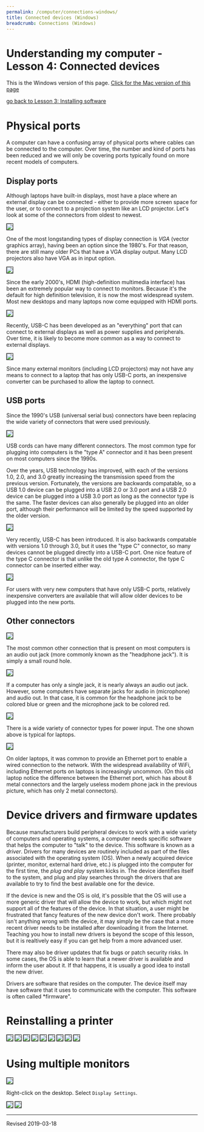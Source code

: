 ```yaml
---
permalink: /computer/connections-windows/
title: Connected devices (Windows)
breadcrumb: Connections (Windows)
---
```


# Understanding my computer - Lesson 4: Connected devices

This is the Windows version of this page.  [Click for the Mac version of this page](../connections-mac/)

[go back to Lesson 3: Installing software](../installation-windows/)

# Physical ports

A computer can have a confusing array of physical ports where cables can be connected to the computer.  Over time, the number and kind of ports has been reduced and we will only be covering ports typically found on more recent models of computers.

## Display ports

Although laptops have built-in displays, most have a place where an external display can be connected - either to provide more screen space for the user, or to connect to a projection system like an LCD projector.  Let's look at some of the connectors from oldest to newest.

<img src="../images-4-pc/ports1.jpg" style="border:1px solid black">

One of the most longstanding types of display connection is *VGA* (vector graphics array), having been an option since the 1980's. For that reason, there are still many older PCs that have a VGA display output.  Many LCD projectors also have VGA as in input option.

<img src="../images-4-pc/ports7.jpg" style="border:1px solid black">

Since the early 2000's, HDMI (high-definition multimedia interface) has been an extremely popular way to connect to monitors.  Because it's the default for high definition television, it is now the most widespread system.  Most new desktops and many laptops now come equipped with HDMI ports.

<img src="../images-4-pc/ports4.jpg" style="border:1px solid black">

Recently, USB-C has been developed as an "everything" port that can connect to external displays as well as power supplies and peripherals.  Over time, it is likely to become more common as a way to connect to external displays.

<img src="../images-4-pc/usb-c-to-hdmi.jpg" style="border:1px solid black">

Since many external monitors (including LCD projectors) may not have any means to connect to a laptop that has only USB-C ports, an inexpensive converter can be purchased to allow the laptop to connect.

## USB ports

Since the 1990's USB (universal serial bus) connectors have been replacing the wide variety of connectors that were used previously.

<img src="../images-4-pc/ports3.jpg" style="border:1px solid black">

USB cords can have many different connectors.  The most common type for plugging into computers is the "type A" connector and it has been present on most computers since the 1990s.  

Over the years, USB technology has improved, with each of the versions 1.0, 2.0, and 3.0 greatly increasing the transmission speed from the previous version.  Fortunately, the versions are backwards compatable, so a USB 1.0 device can be plugged into a USB 2.0 or 3.0 port and a USB 2.0 device can be plugged into a USB 3.0 port as long as the connector type is the same.  The faster devices can also generally be plugged into an older port, although their performance will be limited by the speed supported by the older version.

<img src="../images-4-pc/ports4.jpg" style="border:1px solid black">

Very recently, USB-C has been introduced.  It is also backwards compatable with versions 1.0 through 3.0, but it uses the "type C" connector, so many devices cannot be plugged directly into a USB-C port.  One nice feature of the type C connector is that unlike the old type A connector, the type C connector can be inserted either way.

<img src="../images-4-pc/usb-c-to-usb-3.jpg" style="border:1px solid black">

For users with very new computers that have only USB-C ports, relatively inexpensive converters are available that will allow older devices to be plugged into the new ports.

## Other connectors

<img src="../images-4-pc/ports4.jpg" style="border:1px solid black">

The most common other connection that is present on most computers is an audio out jack (more commonly known as the "headphone jack").  It is simply a small round hole.  

<img src="../images-4-pc/ports3.jpg" style="border:1px solid black">

If a computer has only a single jack, it is nearly always an audio out jack.  However, some computers have separate jacks for audio in (microphone) and audio out.  In that case, it is common for the headphone jack to be colored blue or green and the microphone jack to be colored red.

<img src="../images-4-pc/ports2.jpg" style="border:1px solid black">

There is a wide variety of connector types for power input.  The one shown above is typical for laptops.  

<img src="../images-4-pc/ports1.jpg" style="border:1px solid black">

On older laptops, it was common to provide an Ethernet port to enable a wired connection to the network.  With the widespread availability of WiFi, including Ethernet ports on laptops is increasingly uncommon.  (On this old laptop notice the difference between the Ethernet port, which has about 8 metal connectors and the largely useless modem phone jack in the previous picture, which has only 2 metal connectors).

# Device drivers and firmware updates

Because manufacturers build peripheral devices to work with a wide variety of computers and operating systems, a computer needs specific software that helps the computer to "talk" to the device.  This software is known as a *driver*.  Drivers for many devices are routinely included as part of the files associated with the operating system (OS).  When a newly acquired device (printer, monitor, external hard drive, etc.) is plugged into the computer for the first time, the *plug and play* system kicks in.  The device identifies itself to the system, and plug and play searches through the drivers that are available to try to find the best available one for the device.  

If the device is new and the OS is old, it's possible that the OS will use a more generic driver that will allow the device to work, but which might not support all of the features of the device.  In that situation, a user might be frustrated that fancy features of the new device don't work.  There probably isn't anything wrong with the device, it may simply be the case that a more recent driver needs to be installed after downloading it from the Internet.  Teaching you how to install new drivers is beyond the scope of this lesson, but it is realtively easy if you can get help from a more advanced user.

There may also be driver updates that fix bugs or patch security risks.  In some cases, the OS is able to learn that a newer driver is available and inform the user about it.  If that happens, it is usually a good idea to install the new driver.  

Drivers are software that resides on the computer.  The device itself may have software that it uses to communicate with the computer.  This software is often called *firmware".  

# Reinstalling a printer

<img src="../images-4-pc/devices-option.png" style="border:1px solid black">

<img src="../images-4-pc/printer-options.png" style="border:1px solid black">

<img src="../images-4-pc/remove-printer.png" style="border:1px solid black">

<img src="../images-4-pc/add-printer-options.png" style="border:1px solid black">

<img src="../images-4-pc/add-device.png" style="border:1px solid black">

<img src="../images-4-pc/searching.png" style="border:1px solid black">

<img src="../images-4-pc/found-printer.png" style="border:1px solid black">

<img src="../images-4-pc/add-device.png" style="border:1px solid black">

<img src="../images-4-pc/printer-ready.png" style="border:1px solid black">

# Using multiple monitors

<img src="../images-4-pc/right-click-display.jpg" style="border:1px solid black">

Right-click on the desktop.  Select `Display Settings`.

<img src="../images-4-pc/display1.png" style="border:1px solid black">

<img src="../images-4-pc/display1.png" style="border:1px solid black">

----
Revised 2019-03-18
